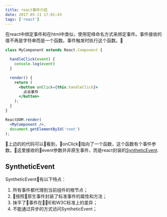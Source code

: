 ```yaml
---
title: react事件介绍
date: 2017-05-11 17:01:43
tags: ['react']
---
```

在react中绑定事件和在html中类似，使用驼峰命名方式来绑定事件。事件接收的值不再是字符串而是一个函数。事件触发时执行这个函数。
```jsx
class MyComponent extends React.Component {

  handleClick(event) {
    console.log(event)
  }

  render() {
    return (
      <button onClick={this.handleClick}>
        点击事件
      </button>
    );
  }
}

ReactDOM.render(
  <MyComponent />,
  document.getElementById('root')
);
```

上边的的代码可以看到，onClick指向了一个函数，这个函数有个事件参数。这里接收的event参数并非原生事件，而是react封装的[SyntheticEvent](https://facebook.github.io/react/docs/events.html).

## SyntheticEvent
SyntheticEvent有以下特点：
1. 所有事件都代理到当前组件的根节点；
2. 按照原生事件封装了标准事件的属性和方法；
3. 抹平了事件在IE和W3C标准上的差异；
4. 不能通过异步的方式访问SyntheticEvent；